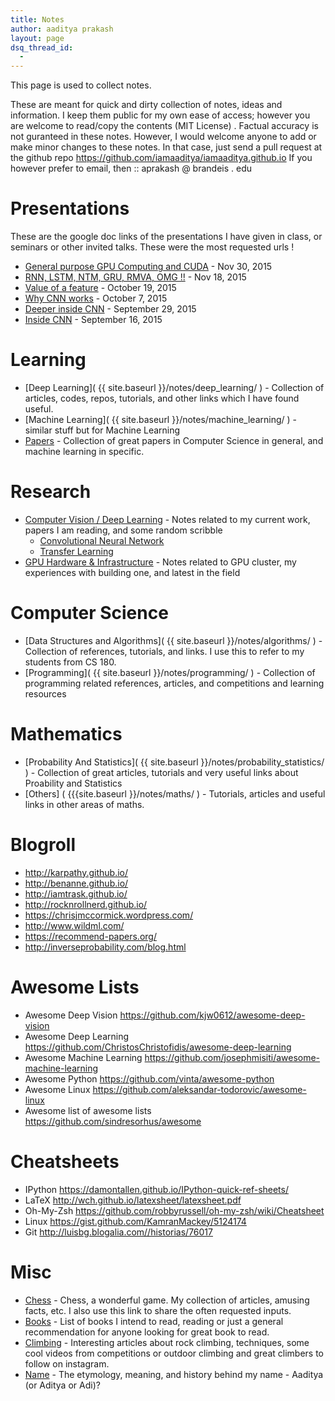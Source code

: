 ```yaml
---
title: Notes
author: aaditya prakash
layout: page
dsq_thread_id:
  - 
---
```


This page is used to collect notes.

These are meant for quick and dirty collection of notes, ideas and information. I keep them public for my own ease of access; however you are welcome to read/copy the contents (MIT License) . Factual accuracy is not guranteed in these notes.
However, I would welcome anyone to add or make minor changes to these notes. In that case, just send a pull request at the github repo https://github.com/iamaaditya/iamaaditya.github.io
If you however prefer to email, then :: aprakash   @     brandeis     .     edu  

# Presentations
 These are the google doc links of the presentations I have given in class, or seminars or other invited talks. These were the most requested urls !

 * [General purpose GPU Computing and CUDA]( https://docs.google.com/presentation/d/1E2eVPSQ_FDCuyIO1r3zLvGQ_-ykloWaIFGeZP8jD1H8/edit?usp=sharing )  - Nov 30, 2015
 * [RNN, LSTM, NTM, GRU, RMVA, OMG !!]( https://docs.google.com/presentation/d/1A_jCyXKX7-rJcmL3t56nCn9M6itDZ6nRRutyYFRSoSk/edit?usp=sharing )  - Nov 18, 2015 
 * [Value of a feature]( https://docs.google.com/presentation/d/13iXsfOVph8qGmNkCbio-96N7WCg4xKMmNmlPzUfotB8/edit?usp=sharing ) - October 19, 2015
 * [Why CNN works]( https://docs.google.com/presentation/d/18VOCWQX1Ux5LsK4paQ3kXS8gvJZbMNy8Mq7CbKq1Jv4/edit?usp=sharing )  - October 7, 2015
 * [Deeper inside CNN]( https://docs.google.com/presentation/d/1hjJTTzbRvmpRs2aZSXE5uWmVG2qJJOK9dFRXnajS7hs/edit?usp=sharing )  - September 29, 2015
 * [Inside CNN]( https://docs.google.com/presentation/d/1teHR6qIfd2e08uET1cIbmddH3dKYm1OfnTdJVBkdNps/edit?usp=sharing )  - September 16, 2015

# Learning
  * [Deep Learning]( {{ site.baseurl }}/notes/deep_learning/ ) - Collection of articles, codes, repos, tutorials, and other links which I have found useful.
  * [Machine Learning]( {{ site.baseurl }}/notes/machine_learning/ ) - similar stuff but for Machine Learning
  * [Papers]( {{site.baseurl}}/notes/papers/ ) - Collection of great papers in Computer Science in general, and machine learning in specific.

# Research
 * [Computer Vision / Deep Learning]( {{site.baseurl}}/notes/research/ ) - Notes related to my current work, papers I am reading, and some random scribble
     * [Convolutional Neural Network ]({{site.baseurl}}/notes/research/cnn/) 
     * [Transfer Learning]({{site.baseurl}}/notes/research/transfer/)
 * [GPU Hardware & Infrastructure]( {{site.baseurl}}/notes/hardware/ ) - Notes related to GPU cluster, my experiences with building one, and latest in the field

# Computer Science
  * [Data Structures and Algorithms]( {{ site.baseurl }}/notes/algorithms/ ) - Collection of references, tutorials, and links. I use this to refer to my students from CS 180. 
  * [Programming]( {{ site.baseurl }}/notes/programming/ ) - Collection of programming related references, articles, and competitions and learning resources

# Mathematics
  * [Probability And Statistics]( {{ site.baseurl }}/notes/probability_statistics/ ) - Collection of great articles, tutorials and very useful links about Proability and Statistics
  * [Others] ( {{{site.baseurl }}/notes/maths/ ) - Tutorials, articles and useful links in other areas of maths.

# Blogroll
  * <http://karpathy.github.io/>
  * <http://benanne.github.io/>
  * <http://iamtrask.github.io/>
  * <http://rocknrollnerd.github.io/>
  * <https://chrisjmccormick.wordpress.com/>
  * <http://www.wildml.com/>
  * <https://recommend-papers.org/>
  * <http://inverseprobability.com/blog.html>

# Awesome Lists
  * Awesome Deep Vision <https://github.com/kjw0612/awesome-deep-vision>
  * Awesome Deep Learning <https://github.com/ChristosChristofidis/awesome-deep-learning>
  * Awesome Machine Learning <https://github.com/josephmisiti/awesome-machine-learning>
  * Awesome Python <https://github.com/vinta/awesome-python>
  * Awesome Linux <https://github.com/aleksandar-todorovic/awesome-linux>
  * Awesome list of awesome lists <https://github.com/sindresorhus/awesome>

# Cheatsheets
  * IPython <https://damontallen.github.io/IPython-quick-ref-sheets/>
  * LaTeX <http://wch.github.io/latexsheet/latexsheet.pdf>
  * Oh-My-Zsh <https://github.com/robbyrussell/oh-my-zsh/wiki/Cheatsheet>
  * Linux <https://gist.github.com/KamranMackey/5124174>
  * Git <http://luisbg.blogalia.com//historias/76017>

# Misc
  * [Chess]( {{site.baseurl}}/notes/chess/ ) - Chess, a wonderful game. My collection of articles, amusing facts, etc. I also use this link to share the often requested inputs.
  * [Books]( {{site.baseurl}}/notes/books/ ) - List of books I intend to read, reading or just a general recommendation for anyone looking for great book to read.
  * [Climbing]( {{site.baseurl}}/notes/climbing/ ) - Interesting articles about rock climbing, techniques, some cool videos from competitions or outdoor climbing and great climbers to follow on instagram.
  * [Name]( {{site.baseurl}}/notes/name/ ) - The etymology, meaning, and history behind my name - Aaditya (or Aditya or Adi)?
